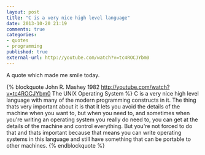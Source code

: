 ```yaml
---
layout: post
title: "C is a very nice high level language"
date: 2013-10-20 21:19
comments: true
categories:
- quotes
- programming
published: true
external-url: http://youtube.com/watch?v=tc4ROCJYbm0
---
```

A quote which made me smile today.

{% blockquote John R. Mashey 1982 http://youtube.com/watch?v=tc4ROCJYbm0 The UNIX Operating System %}
C is a very nice high level language with many of the modern programming constructs in it. The thing thats very important about it is that it lets you avoid the details of the machine when you want to, but when you need to, and sometimes when you're writing an operating system you really do need to, you can get at the details of the machine and control everything. But you're not forced to do that and thats important because that means you can write operating systems in this language and still have something that can be portable to other machines.
{% endblockquote %}